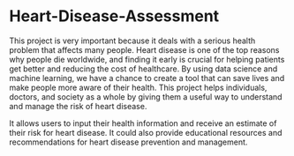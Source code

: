 # Heart-Disease-Assessment

This project is very important because it deals with a serious health problem that affects many people. Heart disease is one of the top reasons why people die worldwide, and finding it early is crucial for helping patients get better and reducing the cost of healthcare. By using data science and machine learning, we have a chance to create a tool that can save lives and make people more aware of their health. This project helps individuals, doctors, and society as a whole by giving them a useful way to understand and manage the risk of heart disease.

It allows users to input their health information and receive an estimate of their risk for heart disease. It could also provide educational resources and recommendations for heart disease prevention and management.
